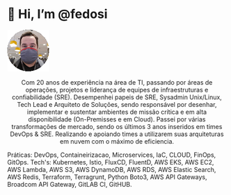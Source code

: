 # 👋 Hi, I’m @fedosi

![Fedosi](/images/fedosi.gif)

<p style="text-align: center;"> Com 20 anos de experiência na área de TI, 
passando por áreas de operações, projetos e liderança de equipes de infraestruturas e 
confiabilidade (SRE). Desempenhei papeis de SRE, Sysadmin Unix/Linux, Tech Lead e Arquiteto de Soluções, 
sendo responsável por desenhar, implementar e sustentar ambientes de missão crítica e em alta disponibilidade 
(On-Premisses e em Cloud). Passei por várias transformações de mercado, sendo os últimos 3 anos inseridos em times DevOps & SRE. 
Realizando e apoiando times a utilizarem suas arquiteturas em nuvem com o máximo de eficiencia.

Práticas: DevOps, Containeirizacao, Microservices, IaC, CLOUD, FinOps, GitOps. 
Tech's: Kubernetes, Istio, FluxCD, FluentD, AWS EKS, AWS EC2, AWS Lambda, AWS S3, AWS DynamoDB, AWS RDS, 
AWS Elastic Search, AWS Redis, Terraform, Terragrunt, Python Boto3, AWS API Gateways, Broadcom API Gateway, 
GitLAB CI, GitHUB.</p>
